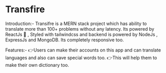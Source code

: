 # Transfire

Introduction:-
Transifre is a MERN stack project which has ability to translate more than 100+ problems without any latency.
Its powered by ReactJs 💪 , Styled with tailwindcss and backend is powered by NodeJs , ExpressJs and MongoDB.
Its completely responsive too.

Features:-
👉Users can make their accounts on this app and can translate languages and also can save special words too.
👉This will help them to make their own dictionary too.
